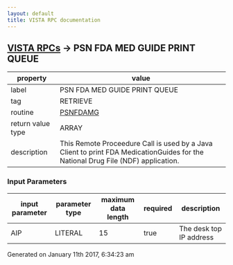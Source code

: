 ```yaml
---
layout: default
title: VISTA RPC documentation
---
```




## [VISTA RPCs](TableOfContent.md) &#8594; PSN FDA MED GUIDE PRINT QUEUE 

 property | value 
--- | --- 
 label | PSN FDA MED GUIDE PRINT QUEUE
 tag | RETRIEVE
 routine | [PSNFDAMG](http://code.osehra.org/dox/Routine_PSNFDAMG_source.html)
 return value type | ARRAY
 description | This Remote Proceedure Call is used by a Java Client to print FDA MedicationGuides for the National Drug File (NDF) application.

### Input Parameters

| input parameter | parameter type | maximum data length | required | description | 
| --- | --- | --- | --- | --- | 
| AIP | LITERAL | 15 | true | The desk top IP address | 




Generated on January 11th 2017, 6:34:23 am